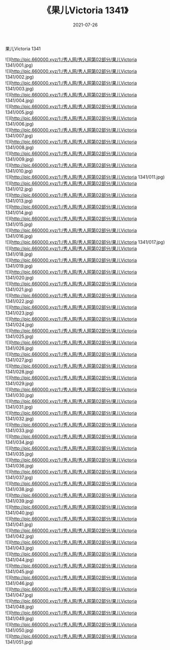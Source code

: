 ﻿---
layout: post
title:  《果儿Victoria 1341》
date:   2021-07-26
img: http://pic.660000.xyz/1:/秀人网/秀人网第02部分/果儿Victoria 1341/000.jpg
categories: [美女, 清纯, 唯美]
---

果儿Victoria 1341

  ![](http://pic.660000.xyz/1:/秀人网/秀人网第02部分/果儿Victoria 1341/001.jpg) <br> ![](http://pic.660000.xyz/1:/秀人网/秀人网第02部分/果儿Victoria 1341/002.jpg) <br> ![](http://pic.660000.xyz/1:/秀人网/秀人网第02部分/果儿Victoria 1341/003.jpg) <br> ![](http://pic.660000.xyz/1:/秀人网/秀人网第02部分/果儿Victoria 1341/004.jpg) <br> ![](http://pic.660000.xyz/1:/秀人网/秀人网第02部分/果儿Victoria 1341/005.jpg) <br> ![](http://pic.660000.xyz/1:/秀人网/秀人网第02部分/果儿Victoria 1341/006.jpg) <br> ![](http://pic.660000.xyz/1:/秀人网/秀人网第02部分/果儿Victoria 1341/007.jpg) <br> ![](http://pic.660000.xyz/1:/秀人网/秀人网第02部分/果儿Victoria 1341/008.jpg) <br> ![](http://pic.660000.xyz/1:/秀人网/秀人网第02部分/果儿Victoria 1341/009.jpg) <br> ![](http://pic.660000.xyz/1:/秀人网/秀人网第02部分/果儿Victoria 1341/010.jpg) <br> ![](http://pic.660000.xyz/1:/秀人网/秀人网第02部分/果儿Victoria 1341/011.jpg) <br> ![](http://pic.660000.xyz/1:/秀人网/秀人网第02部分/果儿Victoria 1341/012.jpg) <br> ![](http://pic.660000.xyz/1:/秀人网/秀人网第02部分/果儿Victoria 1341/013.jpg) <br> ![](http://pic.660000.xyz/1:/秀人网/秀人网第02部分/果儿Victoria 1341/014.jpg) <br> ![](http://pic.660000.xyz/1:/秀人网/秀人网第02部分/果儿Victoria 1341/015.jpg) <br> ![](http://pic.660000.xyz/1:/秀人网/秀人网第02部分/果儿Victoria 1341/016.jpg) <br> ![](http://pic.660000.xyz/1:/秀人网/秀人网第02部分/果儿Victoria 1341/017.jpg) <br> ![](http://pic.660000.xyz/1:/秀人网/秀人网第02部分/果儿Victoria 1341/018.jpg) <br> ![](http://pic.660000.xyz/1:/秀人网/秀人网第02部分/果儿Victoria 1341/019.jpg) <br> ![](http://pic.660000.xyz/1:/秀人网/秀人网第02部分/果儿Victoria 1341/020.jpg) <br> ![](http://pic.660000.xyz/1:/秀人网/秀人网第02部分/果儿Victoria 1341/021.jpg) <br> ![](http://pic.660000.xyz/1:/秀人网/秀人网第02部分/果儿Victoria 1341/022.jpg) <br> ![](http://pic.660000.xyz/1:/秀人网/秀人网第02部分/果儿Victoria 1341/023.jpg) <br> ![](http://pic.660000.xyz/1:/秀人网/秀人网第02部分/果儿Victoria 1341/024.jpg) <br> ![](http://pic.660000.xyz/1:/秀人网/秀人网第02部分/果儿Victoria 1341/025.jpg) <br> ![](http://pic.660000.xyz/1:/秀人网/秀人网第02部分/果儿Victoria 1341/026.jpg) <br> ![](http://pic.660000.xyz/1:/秀人网/秀人网第02部分/果儿Victoria 1341/027.jpg) <br> ![](http://pic.660000.xyz/1:/秀人网/秀人网第02部分/果儿Victoria 1341/028.jpg) <br> ![](http://pic.660000.xyz/1:/秀人网/秀人网第02部分/果儿Victoria 1341/029.jpg) <br> ![](http://pic.660000.xyz/1:/秀人网/秀人网第02部分/果儿Victoria 1341/030.jpg) <br> ![](http://pic.660000.xyz/1:/秀人网/秀人网第02部分/果儿Victoria 1341/031.jpg) <br> ![](http://pic.660000.xyz/1:/秀人网/秀人网第02部分/果儿Victoria 1341/032.jpg) <br> ![](http://pic.660000.xyz/1:/秀人网/秀人网第02部分/果儿Victoria 1341/033.jpg) <br> ![](http://pic.660000.xyz/1:/秀人网/秀人网第02部分/果儿Victoria 1341/034.jpg) <br> ![](http://pic.660000.xyz/1:/秀人网/秀人网第02部分/果儿Victoria 1341/035.jpg) <br> ![](http://pic.660000.xyz/1:/秀人网/秀人网第02部分/果儿Victoria 1341/036.jpg) <br> ![](http://pic.660000.xyz/1:/秀人网/秀人网第02部分/果儿Victoria 1341/037.jpg) <br> ![](http://pic.660000.xyz/1:/秀人网/秀人网第02部分/果儿Victoria 1341/038.jpg) <br> ![](http://pic.660000.xyz/1:/秀人网/秀人网第02部分/果儿Victoria 1341/039.jpg) <br> ![](http://pic.660000.xyz/1:/秀人网/秀人网第02部分/果儿Victoria 1341/040.jpg) <br> ![](http://pic.660000.xyz/1:/秀人网/秀人网第02部分/果儿Victoria 1341/041.jpg) <br> ![](http://pic.660000.xyz/1:/秀人网/秀人网第02部分/果儿Victoria 1341/042.jpg) <br> ![](http://pic.660000.xyz/1:/秀人网/秀人网第02部分/果儿Victoria 1341/043.jpg) <br> ![](http://pic.660000.xyz/1:/秀人网/秀人网第02部分/果儿Victoria 1341/044.jpg) <br> ![](http://pic.660000.xyz/1:/秀人网/秀人网第02部分/果儿Victoria 1341/045.jpg) <br> ![](http://pic.660000.xyz/1:/秀人网/秀人网第02部分/果儿Victoria 1341/046.jpg) <br> ![](http://pic.660000.xyz/1:/秀人网/秀人网第02部分/果儿Victoria 1341/047.jpg) <br> ![](http://pic.660000.xyz/1:/秀人网/秀人网第02部分/果儿Victoria 1341/048.jpg) <br> ![](http://pic.660000.xyz/1:/秀人网/秀人网第02部分/果儿Victoria 1341/049.jpg) <br> ![](http://pic.660000.xyz/1:/秀人网/秀人网第02部分/果儿Victoria 1341/050.jpg) <br> ![](http://pic.660000.xyz/1:/秀人网/秀人网第02部分/果儿Victoria 1341/051.jpg) <br>